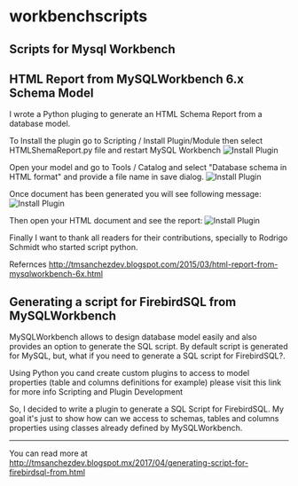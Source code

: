 # workbenchscripts
Scripts for Mysql Workbench
------------

## HTML Report from MySQLWorkbench 6.x Schema Model

I wrote a Python pluging to generate an HTML Schema Report from a database model.
 
To Install the plugin go to Scripting / Install Plugin/Module then select HTMLShemaReport.py file and restart MySQL Workbench
![Install Plugin](https://github.com/tmsanchez/workbenchscripts/blob/master/installaPlugin.png?raw=true)

Open your model and go to Tools / Catalog and select "Database schema in HTML format" and provide a file name in save dialog.
![Install Plugin](https://github.com/tmsanchez/workbenchscripts/blob/master/runningPlugin.png?raw=true)


Once document has been generated you will see following message:
![Install Plugin](https://github.com/tmsanchez/workbenchscripts/blob/master/reportGenerated.png?raw=true)

Then open your HTML document and see the report:
![Install Plugin](https://github.com/tmsanchez/workbenchscripts/blob/master/htmlExample.jpg?raw=true)

Finally I want to thank all readers for their contributions, specially to Rodrigo Schmidt who started script python.

Refernces 
http://tmsanchezdev.blogspot.com/2015/03/html-report-from-mysqlworkbench-6x.html


## Generating a script for FirebirdSQL from MySQLWorkbench


MySQLWorkbench allows to design database model easily and also provides an option to generate the SQL script.   By default script is generated for MySQL, but, what if you need to generate a SQL script for FirebirdSQL?.

Using Python you cand create custom plugins to access to model properties  (table and columns definitions for example) please visit this link for more info Scripting and Plugin Development

So, I decided to write a plugin to generate a SQL Script for FirebirdSQL. My goal it's just to show how can we access to schemas, tables and columns properties using classes already defined by MySQLWorkbench.

------------
You can read more at http://tmsanchezdev.blogspot.mx/2017/04/generating-script-for-firebirdsql-from.html
